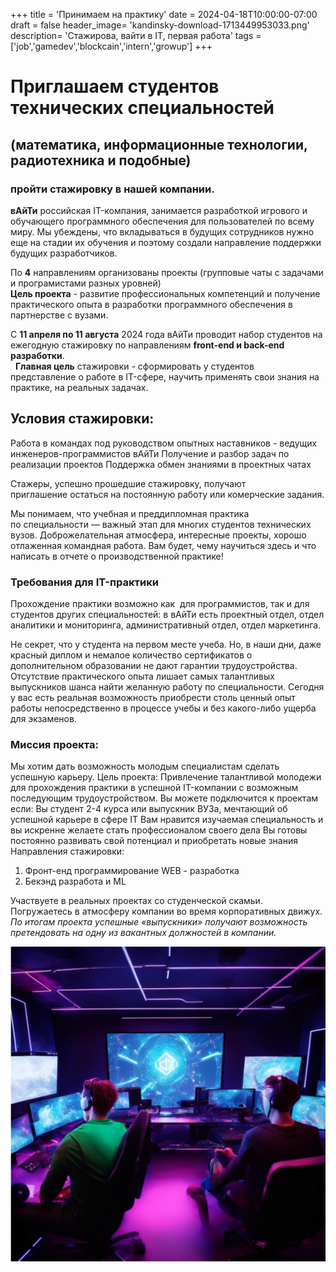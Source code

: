 +++
title = 'Принимаем на практику'
date = 2024-04-18T10:00:00-07:00
draft = false
header_image= 'kandinsky-download-1713449953033.png'
description= 'Стажирова, вайти в IT, первая работа'
tags = ['job','gamedev','blockcain','intern','growup']
+++

# Приглашаем студентов технических специальностей 
## (математика, информационные технологии, радиотехника и подобные) 
### пройти стажировку в нашей компании.    


**вАйТи** российская IT-компания, занимается разработкой игрового и обучающего программного обеспечения для пользователей по всему миру. Мы убеждены, что вкладываться в будущих сотрудников нужно еще на стадии их обучения и поэтому создали направление поддержки будущих разработчиков.

По **4** направлениям  организованы проекты (групповые чаты с задачами и програмистами разных уровней)  
**Цель проекта** - развитие профессиональных компетенций и получение практического опыта в разработки программного обеспечения в партнерстве с вузами.

С **11 апреля по 11 августа** 2024 года вАйТи проводит набор студентов на ежегодную стажировку по направлениям **front-end и back-end разработки**.  
   
**Главная цель** стажировки - сформировать у студентов представление о работе в IT-сфере, научить применять свои знания на практике, на реальных задачах.  


## Условия стажировки:
Работа в командах под руководством опытных наставников - ведущих инженеров-программистов вАйТи
Получение и разбор задач по реализации проектов
Поддержка обмен знаниями в проектных чатах

Стажеры, успешно прошедшие стажировку, получают приглашение остаться на постоянную работу или комерческие задания.

Мы понимаем, что учебная и преддипломная практика по специальности — важный этап для многих студентов технических вузов. Доброжелательная атмосфера, интересные проекты, хорошо отлаженная командная работа. Вам будет, чему научиться здесь и что написать в отчете о производственной практике! 


### Требования для IT-практики
Прохождение практики возможно как  для программистов, так и для студентов других специальностей: в вАйТи есть проектный отдел, отдел аналитики и мониторинга, административный отдел, отдел маркетинга.



Не секрет, что у студента на первом месте учеба. Но, в наши дни, даже красный диплом и немалое количество сертификатов о дополнительном образовании не дают гарантии трудоустройства. Отсутствие практического опыта лишает самых талантливых выпускников шанса найти желанную работу по специальности. Сегодня у вас есть реальная возможность приобрести столь ценный опыт работы непосредственно в процессе учебы и без какого-либо ущерба для экзаменов. 

### Миссия проекта:
Мы хотим дать возможность молодым специалистам сделать успешную карьеру.
Цель проекта:
Привлечение талантливой молодежи для прохождения практики в успешной IT-компании с возможным последующим трудоустройством.
Вы можете подключится к проектам если:
Вы студент 2-4 курса или выпускник ВУЗа, мечтающий об успешной карьере в сфере IT
Вам нравится изучаемая специальность и вы искренне желаете стать профессионалом своего дела
Вы готовы постоянно развивать свой потенциал и приобретать новые знания
Направления стажировки:
1. Фронт-енд программирование WEB - разработка
2. Бекэнд разработа и ML

Участвуете в реальных проектах со студенческой скамьи.
Погружаетесь в атмосферу компании во время корпоративных движух.  
*По итогам проекта успешные «выпускники» получают возможность претендовать на одну из вакантных должностей в компании.*

![Практика студентам](kandinsky-download-1713450073021.png)

